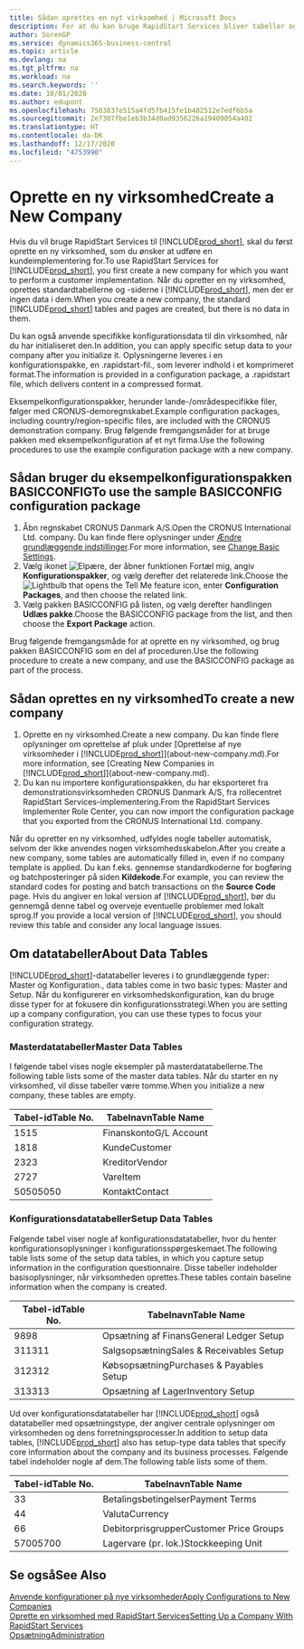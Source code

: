 ```yaml
---
title: Sådan oprettes en nyt virksomhed | Microsoft Docs
description: For at du kan bruge RapidStart Services bliver tabeller og sider oprettet, men der er ingen data i dem.
author: SorenGP
ms.service: dynamics365-business-central
ms.topic: article
ms.devlang: na
ms.tgt_pltfrm: na
ms.workload: na
ms.search.keywords: ''
ms.date: 10/01/2020
ms.author: edupont
ms.openlocfilehash: 7583837e515a4fd5fb415fe1b482512e7edf6b5a
ms.sourcegitcommit: 2e7307fbe1eb3b34d0ad9356226a19409054a402
ms.translationtype: HT
ms.contentlocale: da-DK
ms.lasthandoff: 12/17/2020
ms.locfileid: "4753990"
---
```

# <a name="create-a-new-company"></a><span data-ttu-id="2c692-103">Oprette en ny virksomhed</span><span class="sxs-lookup"><span data-stu-id="2c692-103">Create a New Company</span></span>
<span data-ttu-id="2c692-104">Hvis du vil bruge RapidStart Services til [!INCLUDE[prod_short](includes/prod_short.md)], skal du først oprette en ny virksomhed, som du ønsker at udføre en kundeimplementering for.</span><span class="sxs-lookup"><span data-stu-id="2c692-104">To use RapidStart Services for [!INCLUDE[prod_short](includes/prod_short.md)], you first create a new company for which you want to perform a customer implementation.</span></span> <span data-ttu-id="2c692-105">Når du opretter en ny virksomhed, oprettes standardtabellerne og -siderne i [!INCLUDE[prod_short](includes/prod_short.md)], men der er ingen data i dem.</span><span class="sxs-lookup"><span data-stu-id="2c692-105">When you create a new company, the standard [!INCLUDE[prod_short](includes/prod_short.md)] tables and pages are created, but there is no data in them.</span></span>

<span data-ttu-id="2c692-106">Du kan også anvende specifikke konfigurationsdata til din virksomhed, når du har initialiseret den.</span><span class="sxs-lookup"><span data-stu-id="2c692-106">In addition, you can apply specific setup data to your company after you initialize it.</span></span> <span data-ttu-id="2c692-107">Oplysningerne leveres i en konfigurationspakke, en .rapidstart-fil., som leverer indhold i et komprimeret format.</span><span class="sxs-lookup"><span data-stu-id="2c692-107">The information is provided in a configuration package, a .rapidstart file, which delivers content in a compressed format.</span></span>  

<span data-ttu-id="2c692-108">Eksempelkonfigurationspakker, herunder lande-/områdespecifikke filer, følger med CRONUS-demoregnskabet.</span><span class="sxs-lookup"><span data-stu-id="2c692-108">Example configuration packages, including country/region-specific files, are included with the CRONUS demonstration company.</span></span> <span data-ttu-id="2c692-109">Brug følgende fremgangsmåder for at bruge pakken med eksempelkonfiguration af et nyt firma.</span><span class="sxs-lookup"><span data-stu-id="2c692-109">Use the following procedures to use the example configuration package with a new company.</span></span>  

## <a name="to-use-the-sample-basicconfig-configuration-package"></a><span data-ttu-id="2c692-110">Sådan bruger du eksempelkonfigurationspakken BASICCONFIG</span><span class="sxs-lookup"><span data-stu-id="2c692-110">To use the sample BASICCONFIG configuration package</span></span>  
1. <span data-ttu-id="2c692-111">Åbn regnskabet CRONUS Danmark A/S.</span><span class="sxs-lookup"><span data-stu-id="2c692-111">Open the CRONUS International Ltd. company.</span></span> <span data-ttu-id="2c692-112">Du kan finde flere oplysninger under [Ændre grundlæggende indstillinger](ui-change-basic-settings.md).</span><span class="sxs-lookup"><span data-stu-id="2c692-112">For more information, see [Change Basic Settings](ui-change-basic-settings.md).</span></span>
2. <span data-ttu-id="2c692-113">Vælg ikonet ![Elpære, der åbner funktionen Fortæl mig](media/ui-search/search_small.png "Fortæl mig, hvad du vil foretage dig"), angiv **Konfigurationspakker**, og vælg derefter det relaterede link.</span><span class="sxs-lookup"><span data-stu-id="2c692-113">Choose the ![Lightbulb that opens the Tell Me feature](media/ui-search/search_small.png "Tell me what you want to do") icon, enter **Configuration Packages**, and then choose the related link.</span></span>  
3. <span data-ttu-id="2c692-114">Vælg pakken BASICCONFIG på listen, og vælg derefter handlingen **Udlæs pakke**.</span><span class="sxs-lookup"><span data-stu-id="2c692-114">Choose the BASICCONFIG package from the list, and then choose the **Export Package** action.</span></span>  

<span data-ttu-id="2c692-115">Brug følgende fremgangsmåde for at oprette en ny virksomhed, og brug pakken BASICCONFIG som en del af proceduren.</span><span class="sxs-lookup"><span data-stu-id="2c692-115">Use the following procedure to create a new company, and use the BASICCONFIG package as part of the process.</span></span>  

## <a name="to-create-a-new-company"></a><span data-ttu-id="2c692-116">Sådan oprettes en ny virksomhed</span><span class="sxs-lookup"><span data-stu-id="2c692-116">To create a new company</span></span>  
1. <span data-ttu-id="2c692-117">Oprette en ny virksomhed.</span><span class="sxs-lookup"><span data-stu-id="2c692-117">Create a new company.</span></span> <span data-ttu-id="2c692-118">Du kan finde flere oplysninger om oprettelse af pluk under [Oprettelse af nye virksomheder i [!INCLUDE[prod_short](includes/prod_short.md)]](about-new-company.md).</span><span class="sxs-lookup"><span data-stu-id="2c692-118">For more information, see [Creating New Companies in [!INCLUDE[prod_short](includes/prod_short.md)]](about-new-company.md).</span></span>
2. <span data-ttu-id="2c692-119">Du kan nu importere konfigurationspakken, du har eksporteret fra demonstrationsvirksomheden CRONUS Danmark A/S, fra rollecentret RapidStart Services-implementering.</span><span class="sxs-lookup"><span data-stu-id="2c692-119">From the RapidStart Services Implementer Role Center, you can now import the configuration package that you exported from the CRONUS International Ltd. company.</span></span>

<span data-ttu-id="2c692-120">Når du opretter en ny virksomhed, udfyldes nogle tabeller automatisk, selvom der ikke anvendes nogen virksomhedsskabelon.</span><span class="sxs-lookup"><span data-stu-id="2c692-120">After you create a new company, some tables are automatically filled in, even if no company template is applied.</span></span> <span data-ttu-id="2c692-121">Du kan f.eks. gennemse standardkoderne for bogføring og batchposteringer på siden **Kildekode**.</span><span class="sxs-lookup"><span data-stu-id="2c692-121">For example, you can review the standard codes for posting and batch transactions on the **Source Code** page.</span></span> <span data-ttu-id="2c692-122">Hvis du angiver en lokal version af [!INCLUDE[prod_short](includes/prod_short.md)], bør du gennemgå denne tabel og overveje eventuelle problemer med lokalt sprog.</span><span class="sxs-lookup"><span data-stu-id="2c692-122">If you provide a local version of [!INCLUDE[prod_short](includes/prod_short.md)], you should review this table and consider any local language issues.</span></span>

## <a name="about-data-tables"></a><span data-ttu-id="2c692-123">Om datatabeller</span><span class="sxs-lookup"><span data-stu-id="2c692-123">About Data Tables</span></span>
[!INCLUDE[prod_short](includes/prod_short.md)]<span data-ttu-id="2c692-124">-datatabeller leveres i to grundlæggende typer: Master og Konfiguration.</span><span class="sxs-lookup"><span data-stu-id="2c692-124">, data tables come in two basic types: Master and Setup.</span></span> <span data-ttu-id="2c692-125">Når du konfigurerer en virksomhedskonfiguration, kan du bruge disse typer for at fokusere din konfigurationsstrategi.</span><span class="sxs-lookup"><span data-stu-id="2c692-125">When you are setting up a company configuration, you can use these types to focus your configuration strategy.</span></span>  

### <a name="master-data-tables"></a><span data-ttu-id="2c692-126">Masterdatatabeller</span><span class="sxs-lookup"><span data-stu-id="2c692-126">Master Data Tables</span></span>  
<span data-ttu-id="2c692-127">I følgende tabel vises nogle eksempler på masterdatatabellerne.</span><span class="sxs-lookup"><span data-stu-id="2c692-127">The following table lists some of the master data tables.</span></span> <span data-ttu-id="2c692-128">Når du starter en ny virksomhed, vil disse tabeller være tomme.</span><span class="sxs-lookup"><span data-stu-id="2c692-128">When you initialize a new company, these tables are empty.</span></span>  

|<span data-ttu-id="2c692-129">Tabel-id</span><span class="sxs-lookup"><span data-stu-id="2c692-129">Table No.</span></span>|<span data-ttu-id="2c692-130">Tabelnavn</span><span class="sxs-lookup"><span data-stu-id="2c692-130">Table Name</span></span>|  
|-------------------|--------------------|  
|<span data-ttu-id="2c692-131">15</span><span class="sxs-lookup"><span data-stu-id="2c692-131">15</span></span>|<span data-ttu-id="2c692-132">Finanskonto</span><span class="sxs-lookup"><span data-stu-id="2c692-132">G/L Account</span></span>|  
|<span data-ttu-id="2c692-133">18</span><span class="sxs-lookup"><span data-stu-id="2c692-133">18</span></span>|<span data-ttu-id="2c692-134">Kunde</span><span class="sxs-lookup"><span data-stu-id="2c692-134">Customer</span></span>|  
|<span data-ttu-id="2c692-135">23</span><span class="sxs-lookup"><span data-stu-id="2c692-135">23</span></span>|<span data-ttu-id="2c692-136">Kreditor</span><span class="sxs-lookup"><span data-stu-id="2c692-136">Vendor</span></span>|  
|<span data-ttu-id="2c692-137">27</span><span class="sxs-lookup"><span data-stu-id="2c692-137">27</span></span>|<span data-ttu-id="2c692-138">Vare</span><span class="sxs-lookup"><span data-stu-id="2c692-138">Item</span></span>|  
|<span data-ttu-id="2c692-139">5050</span><span class="sxs-lookup"><span data-stu-id="2c692-139">5050</span></span>|<span data-ttu-id="2c692-140">Kontakt</span><span class="sxs-lookup"><span data-stu-id="2c692-140">Contact</span></span>|  

### <a name="setup-data-tables"></a><span data-ttu-id="2c692-141">Konfigurationsdatatabeller</span><span class="sxs-lookup"><span data-stu-id="2c692-141">Setup Data Tables</span></span>  
<span data-ttu-id="2c692-142">Følgende tabel viser nogle af konfigurationsdatatabeller, hvor du henter konfigurationsoplysninger i konfigurationsspørgeskemaet.</span><span class="sxs-lookup"><span data-stu-id="2c692-142">The following table lists some of the setup data tables, in which you capture setup information in the configuration questionnaire.</span></span> <span data-ttu-id="2c692-143">Disse tabeller indeholder basisoplysninger, når virksomheden oprettes.</span><span class="sxs-lookup"><span data-stu-id="2c692-143">These tables contain baseline information when the company is created.</span></span>  

|<span data-ttu-id="2c692-144">Tabel-id</span><span class="sxs-lookup"><span data-stu-id="2c692-144">Table No.</span></span>|<span data-ttu-id="2c692-145">Tabelnavn</span><span class="sxs-lookup"><span data-stu-id="2c692-145">Table Name</span></span>|  
|-------------------|--------------------|  
|<span data-ttu-id="2c692-146">98</span><span class="sxs-lookup"><span data-stu-id="2c692-146">98</span></span>|<span data-ttu-id="2c692-147">Opsætning af Finans</span><span class="sxs-lookup"><span data-stu-id="2c692-147">General Ledger Setup</span></span>|  
|<span data-ttu-id="2c692-148">311</span><span class="sxs-lookup"><span data-stu-id="2c692-148">311</span></span>|<span data-ttu-id="2c692-149">Salgsopsætning</span><span class="sxs-lookup"><span data-stu-id="2c692-149">Sales & Receivables Setup</span></span>|  
|<span data-ttu-id="2c692-150">312</span><span class="sxs-lookup"><span data-stu-id="2c692-150">312</span></span>|<span data-ttu-id="2c692-151">Købsopsætning</span><span class="sxs-lookup"><span data-stu-id="2c692-151">Purchases & Payables Setup</span></span>|  
|<span data-ttu-id="2c692-152">313</span><span class="sxs-lookup"><span data-stu-id="2c692-152">313</span></span>|<span data-ttu-id="2c692-153">Opsætning af Lager</span><span class="sxs-lookup"><span data-stu-id="2c692-153">Inventory Setup</span></span>|  

<span data-ttu-id="2c692-154">Ud over konfigurationsdatatabeller har [!INCLUDE[prod_short](includes/prod_short.md)] også datatabeller med opsætningstype, der angiver centrale oplysninger om virksomheden og dens forretningsprocesser.</span><span class="sxs-lookup"><span data-stu-id="2c692-154">In addition to setup data tables, [!INCLUDE[prod_short](includes/prod_short.md)] also has setup-type data tables that specify core information about the company and its business processes.</span></span> <span data-ttu-id="2c692-155">Følgende tabel indeholder nogle af dem.</span><span class="sxs-lookup"><span data-stu-id="2c692-155">The following table lists some of them.</span></span>  

|<span data-ttu-id="2c692-156">Tabel-id</span><span class="sxs-lookup"><span data-stu-id="2c692-156">Table No.</span></span>|<span data-ttu-id="2c692-157">Tabelnavn</span><span class="sxs-lookup"><span data-stu-id="2c692-157">Table Name</span></span>|  
|-------------------|--------------------|  
|<span data-ttu-id="2c692-158">3</span><span class="sxs-lookup"><span data-stu-id="2c692-158">3</span></span>|<span data-ttu-id="2c692-159">Betalingsbetingelser</span><span class="sxs-lookup"><span data-stu-id="2c692-159">Payment Terms</span></span>|  
|<span data-ttu-id="2c692-160">4</span><span class="sxs-lookup"><span data-stu-id="2c692-160">4</span></span>|<span data-ttu-id="2c692-161">Valuta</span><span class="sxs-lookup"><span data-stu-id="2c692-161">Currency</span></span>|  
|<span data-ttu-id="2c692-162">6</span><span class="sxs-lookup"><span data-stu-id="2c692-162">6</span></span>|<span data-ttu-id="2c692-163">Debitorprisgrupper</span><span class="sxs-lookup"><span data-stu-id="2c692-163">Customer Price Groups</span></span>|  
|<span data-ttu-id="2c692-164">5700</span><span class="sxs-lookup"><span data-stu-id="2c692-164">5700</span></span>|<span data-ttu-id="2c692-165">Lagervare (pr. lok.)</span><span class="sxs-lookup"><span data-stu-id="2c692-165">Stockkeeping Unit</span></span>|

  

## <a name="see-also"></a><span data-ttu-id="2c692-166">Se også</span><span class="sxs-lookup"><span data-stu-id="2c692-166">See Also</span></span>  
[<span data-ttu-id="2c692-167">Anvende konfigurationer på nye virksomheder</span><span class="sxs-lookup"><span data-stu-id="2c692-167">Apply Configurations to New Companies</span></span>](admin-apply-configuration-to-new-companies.md)  
[<span data-ttu-id="2c692-168">Oprette en virksomhed med RapidStart Services</span><span class="sxs-lookup"><span data-stu-id="2c692-168">Setting Up a Company With RapidStart Services</span></span>](admin-set-up-a-company-with-rapidstart.md)  
[<span data-ttu-id="2c692-169">Opsætning</span><span class="sxs-lookup"><span data-stu-id="2c692-169">Administration</span></span>](admin-setup-and-administration.md)
